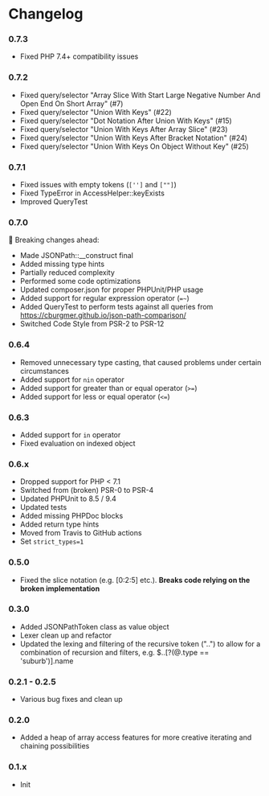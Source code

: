 # Changelog

### 0.7.3
 - Fixed PHP 7.4+ compatibility issues

### 0.7.2
 - Fixed query/selector "Array Slice With Start Large Negative Number And Open End On Short Array" (#7)
 - Fixed query/selector "Union With Keys" (#22)
 - Fixed query/selector "Dot Notation After Union With Keys" (#15)
 - Fixed query/selector "Union With Keys After Array Slice" (#23)
 - Fixed query/selector "Union With Keys After Bracket Notation" (#24)
 - Fixed query/selector "Union With Keys On Object Without Key" (#25)

### 0.7.1
 - Fixed issues with empty tokens (`['']` and `[""]`)
 - Fixed TypeError in AccessHelper::keyExists 
 - Improved QueryTest

### 0.7.0
🔻 Breaking changes ahead:

 - Made JSONPath::__construct final
 - Added missing type hints
 - Partially reduced complexity
 - Performed some code optimizations
 - Updated composer.json for proper PHPUnit/PHP usage
 - Added support for regular expression operator (`=~`)
 - Added QueryTest to perform tests against all queries from https://cburgmer.github.io/json-path-comparison/
 - Switched Code Style from PSR-2 to PSR-12

### 0.6.4
 - Removed unnecessary type casting, that caused problems under certain circumstances
 - Added support for `nin` operator
 - Added support for greater than or equal operator (`>=`)
 - Added support for less or equal operator (`<=`)

### 0.6.3
 - Added support for `in` operator
 - Fixed evaluation on indexed object

### 0.6.x
 - Dropped support for PHP < 7.1
 - Switched from (broken) PSR-0 to PSR-4
 - Updated PHPUnit to 8.5 / 9.4
 - Updated tests
 - Added missing PHPDoc blocks
 - Added return type hints
 - Moved from Travis to GitHub actions
 - Set `strict_types=1`

### 0.5.0
 - Fixed the slice notation (e.g. [0:2:5] etc.). **Breaks code relying on the broken implementation**

### 0.3.0
 - Added JSONPathToken class as value object
 - Lexer clean up and refactor
 - Updated the lexing and filtering of the recursive token ("..") to allow for a combination of recursion
   and filters, e.g. $..[?(@.type == 'suburb')].name

### 0.2.1 - 0.2.5
 - Various bug fixes and clean up

### 0.2.0
 - Added a heap of array access features for more creative iterating and chaining possibilities

### 0.1.x
 - Init
